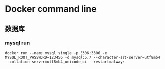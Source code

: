 # Docker command line

## 数据库
### mysql run
```
docker run --name mysql_single -p 3306:3306 -e MYSQL_ROOT_PASSWORD=123456 -d mysql:5.7 --character-set-server=utf8mb4 --collation-server=utf8mb4_unicode_ci --restart=always
```